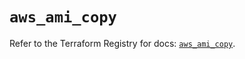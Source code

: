 # `aws_ami_copy`

Refer to the Terraform Registry for docs: [`aws_ami_copy`](https://registry.terraform.io/providers/hashicorp/aws/5.72.1/docs/resources/ami_copy).
